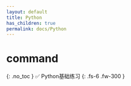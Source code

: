 ```yaml
---
layout: default
title: Python 
has_children: true
permalink: docs/Python
---
```


# command
{: .no_toc }
✅ Python基础练习
{: .fs-6 .fw-300 }
